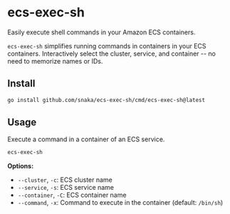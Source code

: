 # ecs-exec-sh

Easily execute shell commands in your Amazon ECS containers.

`ecs-exec-sh` simplifies running commands in containers in your ECS containers. Interactively select the cluster, service, and container -- no need to memorize names or IDs.

## Install

```bash
go install github.com/snaka/ecs-exec-sh/cmd/ecs-exec-sh@latest
```

## Usage

Execute a command in a container of an ECS service.

```bash
ecs-exec-sh
```

**Options:**

- `--cluster`, `-c`: ECS cluster name
- `--service`, `-s`: ECS service name
- `--container`, `-C`: ECS container name
- `--command`, `-x`: Command to execute in the container (default: `/bin/sh`)

